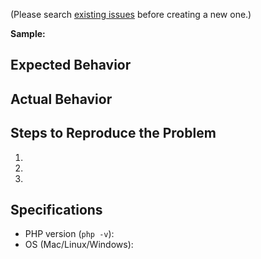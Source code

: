 (Please search [existing issues](https://github.com/googleworkspace/php-samples/issues) before creating a new one.)

**Sample:**

## Expected Behavior


## Actual Behavior


## Steps to Reproduce the Problem

  1.
  1.
  1.

## Specifications

  - PHP version (`php -v`):
  - OS (Mac/Linux/Windows):
